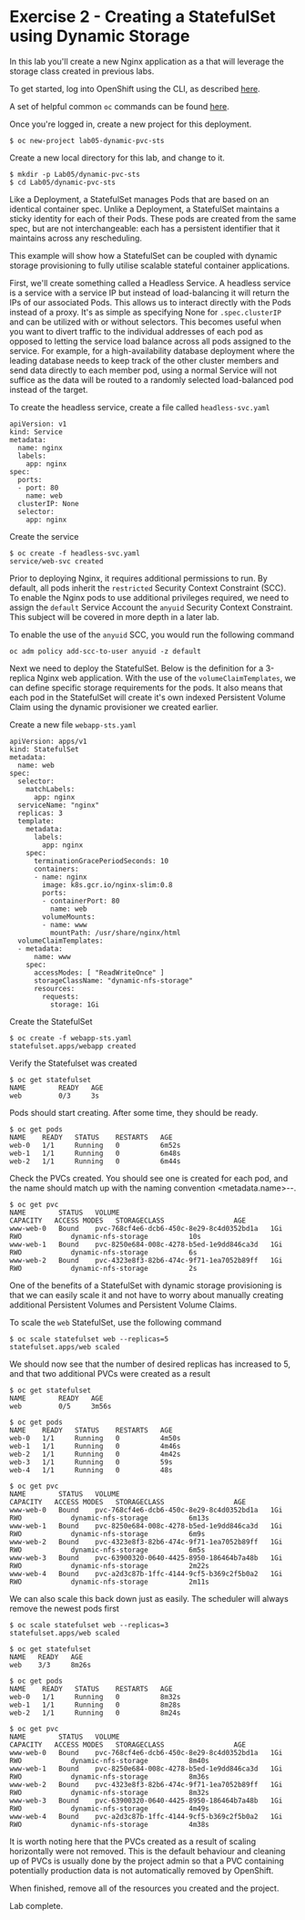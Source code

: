 # Exercise 2 - Creating a StatefulSet using Dynamic Storage

In this lab you'll create a new Nginx application as a that will leverage the storage class created in previous labs.

To get started, log into OpenShift using the CLI, as described [here](../Getting-started/log-in-to-openshift.md).

A set of helpful common `oc` commands can be found [here](../Getting-started/oc-commands.md).

Once you're logged in, create a new project for this deployment.

```
$ oc new-project lab05-dynamic-pvc-sts
```

Create a new local directory for this lab, and change to it.

```
$ mkdir -p Lab05/dynamic-pvc-sts
$ cd Lab05/dynamic-pvc-sts
```

Like a Deployment, a StatefulSet manages Pods that are based on an identical container spec. Unlike a Deployment, a StatefulSet maintains a sticky identity for each of their Pods. These pods are created from the same spec, but are not interchangeable: each has a persistent identifier that it maintains across any rescheduling.

This example will show how a StatefulSet can be coupled with dynamic storage provisioning to fully utilise scalable stateful container applications.

First, we'll create something called a Headless Service. A headless service is a service with a service IP but instead of load-balancing it will return the IPs of our associated Pods. This allows us to interact directly with the Pods instead of a proxy. It's as simple as specifying None for `.spec.clusterIP` and can be utilized with or without selectors. This becomes useful when you want to divert traffic to the individual addresses of each pod as opposed to letting the service load balance across all pods assigned to the service. For example, for a high-availability database deployment where the leading database needs to keep track of the other cluster members and send data directly to each member pod, using a normal Service will not suffice as the data will be routed to a randomly selected load-balanced pod instead of the target. 

To create the headless service, create a file called `headless-svc.yaml`

```
apiVersion: v1
kind: Service
metadata:
  name: nginx
  labels:
    app: nginx
spec:
  ports:
  - port: 80
    name: web
  clusterIP: None
  selector:
    app: nginx
```

Create the service

```
$ oc create -f headless-svc.yaml
service/web-svc created
```

Prior to deploying Nginx, it requires additional permissions to run. By default, all pods inherit the `restricted` Security Context Constraint (SCC). To enable the Nginx pods to use additional privileges required, we need to assign the `default` Service Account the `anyuid` Security Context Constraint. This subject will be covered in more depth in a later lab.

To enable the use of the `anyuid` SCC, you would run the following command

```
oc adm policy add-scc-to-user anyuid -z default
```

Next we need to deploy the StatefulSet. Below is the definition for a 3-replica Nginx web application. With the use of the `volumeClaimTemplates`, we can define specific storage requirements for the pods. It also means that each pod in the StatefulSet will create it's own indexed Persistent Volume Claim using the dynamic provisioner we created earlier. 

Create a new file `webapp-sts.yaml`

```
apiVersion: apps/v1
kind: StatefulSet
metadata:
  name: web
spec:
  selector:
    matchLabels:
      app: nginx
  serviceName: "nginx"
  replicas: 3
  template:
    metadata:
      labels:
        app: nginx
    spec:
      terminationGracePeriodSeconds: 10
      containers:
      - name: nginx
        image: k8s.gcr.io/nginx-slim:0.8
        ports:
        - containerPort: 80
          name: web
        volumeMounts:
        - name: www
          mountPath: /usr/share/nginx/html
  volumeClaimTemplates:
  - metadata:
      name: www
    spec:
      accessModes: [ "ReadWriteOnce" ]
      storageClassName: "dynamic-nfs-storage"
      resources:
        requests:
          storage: 1Gi
```

Create the StatefulSet

```
$ oc create -f webapp-sts.yaml
statefulset.apps/webapp created
```


Verify the Statefulset was created

```
$ oc get statefulset
NAME        READY   AGE
web         0/3     3s
```

Pods should start creating. After some time, they should be ready.
```
$ oc get pods
NAME    READY   STATUS    RESTARTS   AGE
web-0   1/1     Running   0          6m52s
web-1   1/1     Running   0          6m48s
web-2   1/1     Running   0          6m44s
```

Check the PVCs created. You should see one is created for each pod, and the name should match up with the naming convention <metadata.name>-<sts-name>-<index>.
```
$ oc get pvc
NAME        STATUS   VOLUME                                     CAPACITY   ACCESS MODES   STORAGECLASS                 AGE
www-web-0   Bound    pvc-768cf4e6-dcb6-450c-8e29-8c4d0352bd1a   1Gi        RWO            dynamic-nfs-storage          10s
www-web-1   Bound    pvc-8250e684-008c-4278-b5ed-1e9dd846ca3d   1Gi        RWO            dynamic-nfs-storage          6s
www-web-2   Bound    pvc-4323e8f3-82b6-474c-9f71-1ea7052b89ff   1Gi        RWO            dynamic-nfs-storage          2s
```

One of the benefits of a StatefulSet with dynamic storage provisioning is that we can easily scale it and not have to worry about manually creating additional Persistent Volumes and Persistent Volume Claims.

To scale the `web` StatefulSet, use the following command
```
$ oc scale statefulset web --replicas=5
statefulset.apps/web scaled
```

We should now see that the number of desired replicas has increased to 5, and that two additional PVCs were created as a result
```
$ oc get statefulset
NAME        READY   AGE
web         0/5     3m56s

$ oc get pods
NAME    READY   STATUS    RESTARTS   AGE
web-0   1/1     Running   0          4m50s
web-1   1/1     Running   0          4m46s
web-2   1/1     Running   0          4m42s
web-3   1/1     Running   0          59s
web-4   1/1     Running   0          48s

$ oc get pvc
NAME        STATUS   VOLUME                                     CAPACITY   ACCESS MODES   STORAGECLASS                 AGE
www-web-0   Bound    pvc-768cf4e6-dcb6-450c-8e29-8c4d0352bd1a   1Gi        RWO            dynamic-nfs-storage          6m13s
www-web-1   Bound    pvc-8250e684-008c-4278-b5ed-1e9dd846ca3d   1Gi        RWO            dynamic-nfs-storage          6m9s
www-web-2   Bound    pvc-4323e8f3-82b6-474c-9f71-1ea7052b89ff   1Gi        RWO            dynamic-nfs-storage          6m5s
www-web-3   Bound    pvc-63900320-0640-4425-8950-186464b7a48b   1Gi        RWO            dynamic-nfs-storage          2m22s
www-web-4   Bound    pvc-a2d3c87b-1ffc-4144-9cf5-b369c2f5b0a2   1Gi        RWO            dynamic-nfs-storage          2m11s
```

We can also scale this back down just as easily. The scheduler will always remove the newest pods first

```
$ oc scale statefulset web --replicas=3
statefulset.apps/web scaled

$ oc get statefulset
NAME   READY   AGE
web    3/3     8m26s

$ oc get pods
NAME    READY   STATUS    RESTARTS   AGE
web-0   1/1     Running   0          8m32s
web-1   1/1     Running   0          8m28s
web-2   1/1     Running   0          8m24s

$ oc get pvc
NAME        STATUS   VOLUME                                     CAPACITY   ACCESS MODES   STORAGECLASS                 AGE
www-web-0   Bound    pvc-768cf4e6-dcb6-450c-8e29-8c4d0352bd1a   1Gi        RWO            dynamic-nfs-storage          8m40s
www-web-1   Bound    pvc-8250e684-008c-4278-b5ed-1e9dd846ca3d   1Gi        RWO            dynamic-nfs-storage          8m36s
www-web-2   Bound    pvc-4323e8f3-82b6-474c-9f71-1ea7052b89ff   1Gi        RWO            dynamic-nfs-storage          8m32s
www-web-3   Bound    pvc-63900320-0640-4425-8950-186464b7a48b   1Gi        RWO            dynamic-nfs-storage          4m49s
www-web-4   Bound    pvc-a2d3c87b-1ffc-4144-9cf5-b369c2f5b0a2   1Gi        RWO            dynamic-nfs-storage          4m38s
```

It is worth noting here that the PVCs created as a result of scaling horizontally were not removed. This is the default behaviour and cleaning up of PVCs is usually done by the project admin so that a PVC containing potentially production data is not automatically removed by OpenShift.

When finished, remove all of the resources you created and the project.

Lab complete.